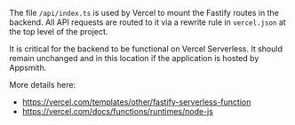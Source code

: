 The file `/api/index.ts` is used by Vercel to mount the Fastify routes in the backend. All API requests are routed to it via a rewrite rule in `vercel.json` at the top level of the project.

It is critical for the backend to be functional on Vercel Serverless. It should remain unchanged and in this location if the application is hosted by Appsmith.

More details here:

- https://vercel.com/templates/other/fastify-serverless-function
- https://vercel.com/docs/functions/runtimes/node-js
